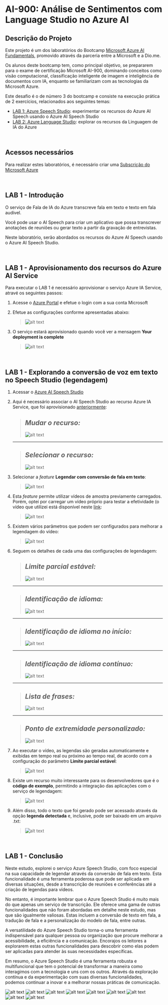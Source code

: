 # AI-900: Análise de Sentimentos com Language Studio no Azure AI

## Descrição do Projeto

Este projeto é um dos laboratórios do Bootcamp [Microsoft Azure AI Fundamentals](https://web.dio.me/track/microsoft-azure-ai-fundamentals), promovido através da parceria entre a Microsoft e a Dio.me.

Os alunos deste bootcamp tem, como principal objetivo, se prepararem para o exame de certificação Microsoft AI-900, dominando conceitos como visão computacional, classificação inteligente de imagem e inteligência de documentos com IA, enquanto se familiarizam com as tecnologias da Microsoft Azure.

Este desafio é o de número 3 do bootcamp e consiste na execução prática de 2 exercícios, relacionados aos seguintes temas:

- [LAB 1: Azure Speech Studio](http://aka.ms/ai900-bing-copilot): experimentar os recursos do Azure AI Speech usando o Azure AI Speech Studio
- [LAB 2: Azure Language Studio](http://aka.ms/ai900-azure-openai): explorar os recursos da Linguagem de IA do Azure

<br>

## Acessos necessários

Para realizar estes laboratórios, é necessário criar uma [Subscrição do Microsoft Azure](https://azure.microsoft.com/)

<br>

## LAB 1 - Introdução

O serviço de Fala de IA do Azure transcreve fala em texto e texto em fala audível.

Você pode usar o AI Speech para criar um aplicativo que possa transcrever anotações de reuniões ou gerar texto a partir da gravação de entrevistas.

Neste laboratório, serão abordados os recursos do Azure AI Speech usando o Azure AI Speech Studio.

<br>

## LAB 1 - Aprovisionamento dos recursos do Azure AI Service

Para executar o LAB 1 é necessário aprovisionar o serviço Azure IA Service, atravé os seguintes passos:

1) Acesse o [Azure Portal](https://portal.azure.com/) e efetue o login com a sua conta Microsoft
2) Efetue as configurações conforme apresentadas abaixo:
   
   > ![alt text](readmeFiles/gifs/001.gif)

3) O serviço estará aprovisionado quando você ver a mensagem **Your deployment is complete**

   > ![alt text](readmeFiles/images/002.png)

<br>

## LAB 1 - Explorando a conversão de voz em texto no Speech Studio (legendagem)

1) Acessar o [Azure AI Speech Studio](https://speech.microsoft.com/)
2) Aqui é necessário associar o AI Speech Studio ao recurso Azure IA Service, que foi aprovisionado [anteriormente](#Aprovisionamento-dos-recursos-do-Azure-AI-Service):
   
   > ***Mudar o recurso:***
   > ---
   > ![alt text](readmeFiles/images/003.png)

   ---
   
   > ***Selecionar o recurso:***
   > ---
   > ![alt text](readmeFiles/images/004.png)

3) Selecionar a *feature* **Legendar com conversão de fala em texto**:

   > ![alt text](readmeFiles/images/005.png)

4) Esta *feature* permite utilizar vídeos de amostra previamente carregados. Porém, optei por carregar um vídeo próprio para testar a efetividade (o vídeo que utilizei está disponível neste [link](inputs/videoSpeechToText.mp4):

   > ![alt text](readmeFiles/images/006.png)


5) Existem vários parâmetros que podem ser configurados para melhorar a legendagem do vídeo:

   > ![alt text](readmeFiles/images/007.png)

6) Seguem os detalhes de cada uma das configurações de legendagem:

   > ***Limite parcial estável:***
   > ---
   > ![alt text](readmeFiles/images/009.png)

   ---
   
   > ***Identificação de idioma:***
   > ---
   > ![alt text](readmeFiles/images/010.png)

   ---
   
   > ***Identificação de idioma no início:***
   > ---
   > ![alt text](readmeFiles/images/011.png)

   ---
   
   > ***Identificação de idioma contínuo:***
   > ---
   > ![alt text](readmeFiles/images/012.png)

   ---
   
   > ***Lista de frases:***
   > ---
   > ![alt text](readmeFiles/images/013.png)

   ---
   
   > ***Ponto de extremidade personalizado:***
   > ---
   > ![alt text](readmeFiles/images/014.png)


7) Ao executar o vídeo, as legendas são geradas automaticamente e exibidas em tempo real ou próximo ao tempo real, de acordo com a configuração do parâmetro **Limite parcial estável**:

   > ![alt text](readmeFiles/images/015.png)

8) Existe um recurso muito interessante para os desenvolvedores que é o **código de exemplo**, permitindo a integração das aplicações com o serviço de legendagem:

   > ![alt text](readmeFiles/images/016.png)

9) Além disso, todo o texto que foi gerado pode ser acessado através da opção **legenda detectada** e, inclusive, pode ser baixado em um arquivo .txt:

   > ![alt text](readmeFiles/images/017.png)

<br>

## LAB 1 - Conclusão

Neste estudo, explorei o serviço Azure Speech Studio, com foco especial na sua capacidade de legendar através da conversão de fala em texto. Esta funcionalidade é uma ferramenta poderosa que pode ser aplicada em diversas situações, desde a transcrição de reuniões e conferências até a criação de legendas para vídeos.

No entanto, é importante lembrar que o Azure Speech Studio é muito mais do que apenas um serviço de transcrição. Ele oferece uma gama de outras funcionalidades que não foram abordadas em detalhe neste estudo, mas que são igualmente valiosas. Estas incluem a conversão de texto em fala, a tradução de fala e a personalização do modelo de fala, entre outras.

A versatilidade do Azure Speech Studio torna-o uma ferramenta indispensável para qualquer pessoa ou organização que procure melhorar a acessibilidade, a eficiência e a comunicação. Encorajos os leitores a explorarem estas outras funcionalidades para descobrir como elas podem ser aplicadas para atender às suas necessidades específicas.

Em resumo, o Azure Speech Studio é uma ferramenta robusta e multifuncional que tem o potencial de transformar a maneira como interagimos com a tecnologia e uns com os outros. Através da exploração contínua e da experimentação com suas diversas funcionalidades, podemos continuar a inovar e a melhorar nossas práticas de comunicação.
















![alt text](readmeFiles/gifs/018.gif)
![alt text](readmeFiles/images/019.png)
![alt text](readmeFiles/images/020.png)
![alt text](readmeFiles/images/021.png)
![alt text](readmeFiles/images/022.png)
![alt text](readmeFiles/images/023.png)
![alt text](readmeFiles/images/024.png)
![alt text](readmeFiles/images/025.png)
![alt text](readmeFiles/images/026.png)
